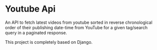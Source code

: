 # Youtube Api
An API to fetch latest videos from youtube sorted in reverse chronological order of their publishing date-time from YouTube for a given tag/search query in a paginated response.

This project is completely based on Django.
